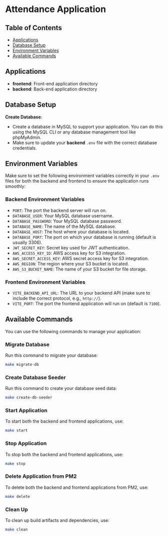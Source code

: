 # Attendance Application

## Table of Contents

- [Applications](#applications)
- [Database Setup](#database-setup)
- [Environment Variables](#environment-variables)
- [Available Commands](#available-commands)

## Applications

- **frontend**: Front-end application directory
- **backend**: Back-end application directory

## Database Setup

**Create Database**:
   - Create a database in MySQL to support your application. You can do this using the MySQL CLI or any database management tool like phpMyAdmin.
   - Make sure to update your **backend** `.env` file with the correct database credentials.

## Environment Variables

Make sure to set the following environment variables correctly in your `.env` files for both the backend and frontend to ensure the application runs smoothly:

### Backend Environment Variables
- `PORT`: The port the backend server will run on.
- `DATABASE_USER`: Your MySQL database username.
- `DATABASE_PASSWORD`: Your MySQL database password.
- `DATABASE_NAME`: The name of the MySQL database.
- `DATABASE_HOST`: The host where your database is located.
- `DATABASE_PORT`: The port on which your database is running (default is usually 3306).
- `JWT_SECRET_KEY`: Secret key used for JWT authentication.
- `AWS_ACCESS_KEY_ID`: AWS access key for S3 integration.
- `AWS_SECRET_ACCESS_KEY`: AWS secret access key for S3 integration.
- `AWS_REGION`: The region where your S3 bucket is located.
- `AWS_S3_BUCKET_NAME`: The name of your S3 bucket for file storage.

### Frontend Environment Variables
- `VITE_BACKEND_API_URL`: The URL to your backend API (make sure to include the correct protocol, e.g., `http://`).
- `VITE_PORT`: The port the frontend application will run on (default is `7100`).

## Available Commands

You can use the following commands to manage your application:

### Migrate Database

Run this command to migrate your database:

```bash
make migrate-db
```

### Create Database Seeder

Run this command to create your database seed data:

```bash
make create-db-seeder
```

### Start Application

To start both the backend and frontend applications, use:

```bash
make start
```

### Stop Application

To stop both the backend and frontend applications, use:

```bash
make stop
```

### Delete Application from PM2

To delete both the backend and frontend applications from PM2, use:

```bash
make delete
```

### Clean Up

To clean up build artifacts and dependencies, use:

```bash
make clean
```